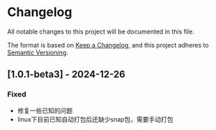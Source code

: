 # Changelog

All notable changes to this project will be documented in this file.

The format is based on [Keep a Changelog](https://keepachangelog.com/en/1.0.0/),
and this project adheres to [Semantic Versioning](https://semver.org/spec/v2.0.0.html).

## [1.0.1-beta3] - 2024-12-26

### Fixed
- 修复一些已知的问题
- linux下目前已知自动打包后还缺少snap包，需要手动打包